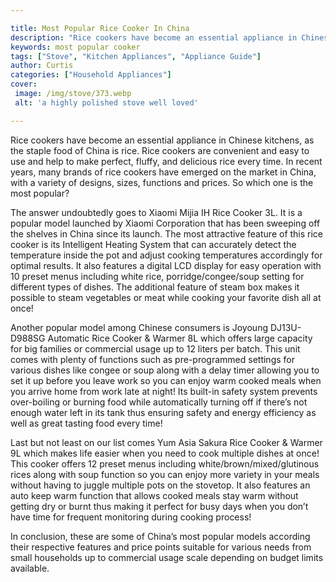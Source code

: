 ```yaml
---

title: Most Popular Rice Cooker In China
description: "Rice cookers have become an essential appliance in Chinese kitchens, as the staple food of China is rice. Rice cookers are conveni...you wont regret reading on"
keywords: most popular cooker
tags: ["Stove", "Kitchen Appliances", "Appliance Guide"]
author: Curtis
categories: ["Household Appliances"]
cover: 
 image: /img/stove/373.webp
 alt: 'a highly polished stove well loved'

---
```


Rice cookers have become an essential appliance in Chinese kitchens, as the staple food of China is rice. Rice cookers are convenient and easy to use and help to make perfect, fluffy, and delicious rice every time. In recent years, many brands of rice cookers have emerged on the market in China, with a variety of designs, sizes, functions and prices. So which one is the most popular? 

The answer undoubtedly goes to Xiaomi Mijia IH Rice Cooker 3L. It is a popular model launched by Xiaomi Corporation that has been sweeping off the shelves in China since its launch. The most attractive feature of this rice cooker is its Intelligent Heating System that can accurately detect the temperature inside the pot and adjust cooking temperatures accordingly for optimal results. It also features a digital LCD display for easy operation with 10 preset menus including white rice, porridge/congee/soup setting for different types of dishes. The additional feature of steam box makes it possible to steam vegetables or meat while cooking your favorite dish all at once! 

Another popular model among Chinese consumers is Joyoung DJ13U-D988SG Automatic Rice Cooker & Warmer 8L which offers large capacity for big families or commercial usage up to 12 liters per batch. This unit comes with plenty of functions such as pre-programmed settings for various dishes like congee or soup along with a delay timer allowing you to set it up before you leave work so you can enjoy warm cooked meals when you arrive home from work late at night! Its built-in safety system prevents over-boiling or burning food while automatically turning off if there’s not enough water left in its tank thus ensuring safety and energy efficiency as well as great tasting food every time! 

Last but not least on our list comes Yum Asia Sakura Rice Cooker & Warmer 9L which makes life easier when you need to cook multiple dishes at once! This cooker offers 12 preset menus including white/brown/mixed/glutinous rices along with soup function so you can enjoy more variety in your meals without having to juggle multiple pots on the stovetop. It also features an auto keep warm function that allows cooked meals stay warm without getting dry or burnt thus making it perfect for busy days when you don’t have time for frequent monitoring during cooking process! 

In conclusion, these are some of China’s most popular models according their respective features and price points suitable for various needs from small households up to commercial usage scale depending on budget limits available.
